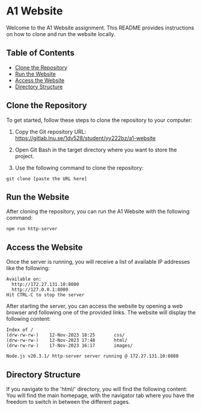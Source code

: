# A1 Website

Welcome to the A1 Website assignment. This README provides instructions on how to clone and run the website locally.

## Table of Contents

- [Clone the Repository](#clone-the-repository)
- [Run the Website](#run-the-website)
- [Access the Website](#access-the-website)
- [Directory Structure](#Directory-Structure)

## Clone the Repository

To get started, follow these steps to clone the repository to your computer:

1. Copy the Git repository URL: https://gitlab.lnu.se/1dv528/student/yy222bz/a1-website
2. Open Git Bash in the target directory where you want to store the project.

3. Use the following command to clone the repository:

```bash:
git clone [paste the URL here]
```

## Run the Website

After cloning the repository, you can run the A1 Website with the following command:

```
npm run http-server

```

## Access the Website

Once the server is running, you will receive a list of available IP addresses like the following:

```
Available on:
  http://172.27.131.10:8080
  http://127.0.0.1:8080
Hit CTRL-C to stop the server
```

After starting the server, you can access the website by opening a web browser and following one of the provided links. The website will display the following content:

```
Index of /
(drw-rw-rw-)	12-Nov-2023 18:25		css/
(drw-rw-rw-)	12-Nov-2023 17:48		html/
(drw-rw-rw-)	17-Nov-2023 16:17		images/

Node.js v20.3.1/ http-server server running @ 172.27.131.10:8080

```

## Directory Structure
If you navigate to the 'html/' directory, you will find the following content:
You will find the main homepage, with the navigator tab where you have the freedom to switch in between the different pages. 
